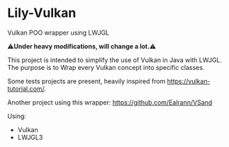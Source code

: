 # Lily-Vulkan
Vulkan POO wrapper using LWJGL

:warning:**Under heavy modifications, will change a lot.**:warning:

This project is intended to simplify the use of Vulkan in Java with LWJGL. The purpose is to Wrap every Vulkan concept into specific classes.

Some tests projects are present, heavily inspired from https://vulkan-tutorial.com/.

Another project using this wrapper: https://github.com/Ealrann/VSand

Using:
- Vulkan
- LWJGL3
